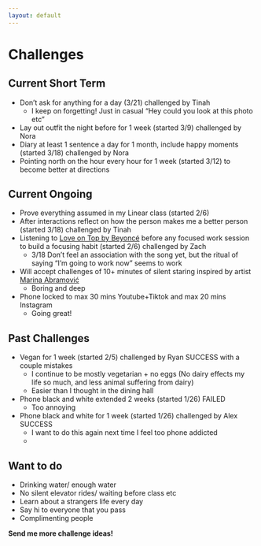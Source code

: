 ```yaml
---
layout: default
---
```

# Challenges

## Current Short Term

- Don’t ask for anything for a day (3/21) challenged by Tinah
    - I keep on forgetting! Just in casual “Hey could you look at this photo etc”
- Lay out outfit the night before for 1 week (started 3/9) challenged by Nora
- Diary at least 1 sentence a day for 1 month, include happy moments (started 3/18) challenged by Nora
- Pointing north on the hour every hour for 1 week (started 3/12) to become better at directions

## Current Ongoing

- Prove everything assumed in my Linear class (started 2/6)
- After interactions reflect on how the person makes me a better person (started 3/18) challenged by Tinah
- Listening to [Love on Top by Beyoncé](https://open.spotify.com/track/1z6WtY7X4HQJvzxC4UgkSf?si=07dd6dd216d545d5) before any focused work session to build a focusing habit (started 2/6) challenged by Zach
    - 3/18 Don’t feel an association with the song yet, but the ritual of saying “I’m going to work now” seems to work
- Will accept challenges of 10+ minutes of silent staring inspired by artist [Marina Abramović](https://www.moma.org/learn/moma_learning/marina-abramovic-marina-abramovic-the-artist-is-present-2010/)
    - Boring and deep
- Phone locked to max 30 mins Youtube+Tiktok and max 20 mins Instagram
    - Going great!

## Past Challenges

- Vegan for 1 week (started 2/5) challenged by Ryan SUCCESS with a couple mistakes
    - I continue to be mostly vegetarian + no eggs (No dairy effects my life so much, and less animal suffering from dairy)
    - Easier than I thought in the dining hall
- Phone black and white extended 2 weeks (started 1/26) FAILED
    - Too annoying
- Phone black and white for 1 week (started 1/26) challenged by Alex SUCCESS
    - I want to do this again next time I feel too phone addicted
    - 

## Want to do

- Drinking water/ enough water
- No silent elevator rides/ waiting before class etc
- Learn about a strangers life every day
- Say hi to everyone that you pass
- Complimenting people

**Send me more challenge ideas!**
